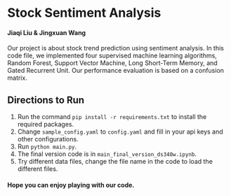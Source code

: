 # Stock Sentiment Analysis

#### Jiaqi Liu & Jingxuan Wang

Our project is about stock trend prediction using sentiment analysis. In this code file, we implemented four supervised machine learning algorithms, Random Forest, Support Vector Machine, Long Short-Term Memory, and Gated Recurrent Unit. Our performance evaluation is based on a confusion matrix.

## Directions to Run

1. Run the command `pip install -r requirements.txt` to install the required packages.
2. Change `sample_config.yaml` to `config.yaml` and fill in your api keys and other configurations.
3. Run `python main.py`.
4. The final version code is in `main_final_version_ds340w.ipynb`.
5. Try different data files, change the file name in the code to load the different files.

#### Hope you can enjoy playing with our code.
